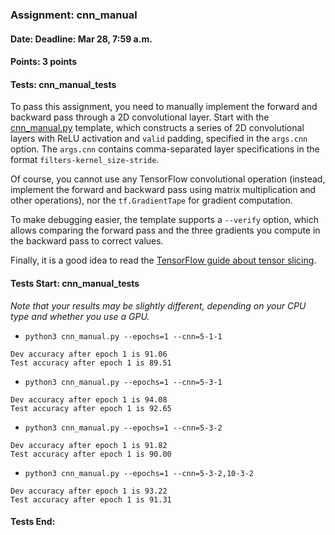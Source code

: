 ### Assignment: cnn_manual
#### Date: Deadline: Mar 28, 7:59 a.m.
#### Points: 3 points
#### Tests: cnn_manual_tests

To pass this assignment, you need to manually implement the forward and backward
pass through a 2D convolutional layer. Start with the
[cnn_manual.py](https://github.com/ufal/npfl114/tree/past-2122/labs/05/cnn_manual.py)
template, which constructs a series of 2D convolutional layers with ReLU
activation and `valid` padding, specified in the `args.cnn` option.
The `args.cnn` contains comma-separated layer specifications in the format
`filters-kernel_size-stride`.

Of course, you cannot use any TensorFlow convolutional operation (instead,
implement the forward and backward pass using matrix multiplication and other
operations), nor the `tf.GradientTape` for gradient computation.

To make debugging easier, the template supports a `--verify` option, which
allows comparing the forward pass and the three gradients you compute in the
backward pass to correct values.

Finally, it is a good idea to read the
[TensorFlow guide about tensor slicing](https://www.tensorflow.org/guide/tensor_slicing).

#### Tests Start: cnn_manual_tests
_Note that your results may be slightly different, depending on your CPU type and whether you use a GPU._
- `python3 cnn_manual.py --epochs=1 --cnn=5-1-1`
```
Dev accuracy after epoch 1 is 91.06
Test accuracy after epoch 1 is 89.51
```
- `python3 cnn_manual.py --epochs=1 --cnn=5-3-1`
```
Dev accuracy after epoch 1 is 94.08
Test accuracy after epoch 1 is 92.65
```
- `python3 cnn_manual.py --epochs=1 --cnn=5-3-2`
```
Dev accuracy after epoch 1 is 91.82
Test accuracy after epoch 1 is 90.00
```
- `python3 cnn_manual.py --epochs=1 --cnn=5-3-2,10-3-2`
```
Dev accuracy after epoch 1 is 93.22
Test accuracy after epoch 1 is 91.31
```
#### Tests End:
